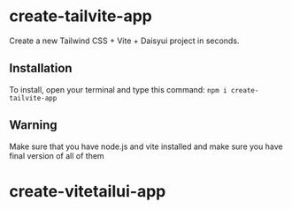 # create-tailvite-app

Create a new Tailwind CSS + Vite + Daisyui project in seconds.

## Installation
To install, open your terminal and type this command:
`npm i create-tailvite-app`
## Warning
Make sure that you have node.js and vite installed and make sure you have final version of all of them
# create-vitetailui-app
